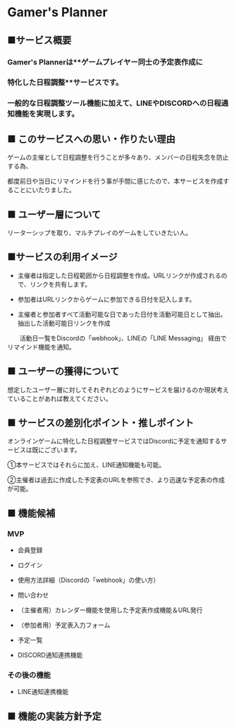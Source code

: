 # Gamer's Planner
## ■サービス概要
### Gamer's Plannerは**ゲームプレイヤー同士の予定表作成に

### 特化した日程調整**サービスです。

### 一般的な日程調整ツール機能に加えて、**LINEやDISCORDへの日程通知機能を実現します**。

## ■ このサービスへの思い・作りたい理由
ゲームの主催として日程調整を行うことが多々あり、メンバーの日程失念を防止する為、

都度前日や当日にリマインドを行う事が手間に感じたので、本サービスを作成することにいたりました。

## ■ ユーザー層について
リーターシップを取り、マルチプレイのゲームをしていきたい人。

## ■サービスの利用イメージ
* 主催者は指定した日程範囲から日程調整を作成。URLリンクが作成されるので、リンクを共有します。

* 参加者はURLリンクからゲームに参加できる日付を記入します。

* 主催者と参加者すべて活動可能な日であった日付を活動可能日として抽出。抽出した活動可能日リンクを作成

　　活動日一覧をDiscordの「webhook」、LINEの「LINE Messaging」 経由でリマインド機能を通知。 

## ■ ユーザーの獲得について
想定したユーザー層に対してそれぞれどのようにサービスを届けるのか現状考えていることがあれば教えてください。

## ■ サービスの差別化ポイント・推しポイント
オンラインゲームに特化した日程調整サービスではDiscordに予定を通知するサービスは既にございます。

①本サービスではそれらに加え、LINE通知機能も可能。

②主催者は過去に作成した予定表のURLを参照でき、より迅速な予定表の作成が可能。

## ■ 機能候補
### MVP
* 会員登録
* ログイン
* 使用方法詳細（Discordの「webhook」の使い方）
* 問い合わせ
* （主催者用）カレンダー機能を使用した予定表作成機能＆URL発行

* （参加者用）予定表入力フォーム
* 予定一覧
* DISCORD通知連携機能

### その後の機能
* LINE通知連携機能

## ■ 機能の実装方針予定

